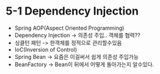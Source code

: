 # 5-1 Dependency Injection

* Spring AOP(Aspect Oriented Programming)&#x20;
* Dependency Injection -> 의존성 주입.. 객체를 협력??
* 싱클턴 패턴 -> 한객체를 정적으로 관리할수있음
* IoC(Inversion of Control)
* Spring Bean -> 요즘은 이걸써서 쉽게 의존성 주입가능
* BeanFactory -> Bean이 뒤에서 어떻게 돌아가는지 알수있다.
